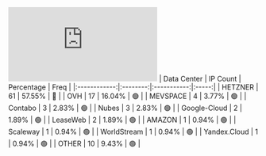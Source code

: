 ![Diagramm](https://github.com/obajay/StateSync-snapshots/blob/main/Projects/Jackal/1/README.md)
| Data Center | IP Count | Percentage | Freq |
|:------------:|:--------:|:-----------:|:-----:|
| HETZNER | 61 | 57.55% | 🔴 |
| OVH | 17 | 16.04% | 🟢 |
| MEVSPACE | 4 | 3.77% | 🟢 |
| Contabo | 3 | 2.83% | 🟢 |
| Nubes | 3 | 2.83% | 🟢 |
| Google-Cloud | 2 | 1.89% | 🟢 |
| LeaseWeb | 2 | 1.89% | 🟢 |
| AMAZON | 1 | 0.94% | 🟢 |
| Scaleway | 1 | 0.94% | 🟢 |
| WorldStream | 1 | 0.94% | 🟢 |
| Yandex.Cloud | 1 | 0.94% | 🟢 |
| OTHER | 10 | 9.43% | 🟢 |